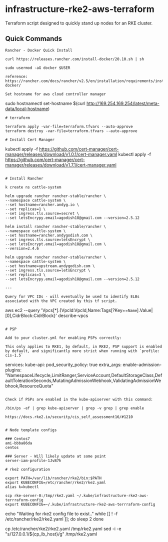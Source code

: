 # infrastructure-rke2-aws-terraform

Terraform script designed to quickly stand up nodes for an RKE cluster.

## Quick Commands

```
Rancher - Docker Quick Install

curl https://releases.rancher.com/install-docker/20.10.sh | sh

sudo usermod -aG docker $USER

reference: https://rancher.com/docs/rancher/v2.5/en/installation/requirements/installing-docker/

Set hostname for aws cloud controller manager

```
sudo hostnamectl set-hostname $(curl http://169.254.169.254/latest/meta-data/local-hostname)
```
# terraform

terraform apply -var-file=terraform.tfvars --auto-approve
terraform destroy -var-file=terraform.tfvars --auto-approve

# Install Cert Manager

```
kubectl apply -f https://github.com/cert-manager/cert-manager/releases/download/v1.0.1/cert-manager.yaml
kubectl apply -f https://github.com/cert-manager/cert-manager/releases/download/v1.7.1/cert-manager.yaml
```

# Install Rancher

k create ns cattle-system   

helm upgrade rancher rancher-stable/rancher \
--namespace cattle-system \
--set hostname=rancher.andyg.io \
--set replicas=1 \
--set ingress.tls.source=secret \
--set letsEncrypy.email=agodish18@gmail.com --version=2.5.12

helm install rancher rancher-stable/rancher \
--namespace cattle-system \
--set hostname=rancher.andygodish.com \
--set ingress.tls.source=letsEncrypt \
--set letsEncrypt.email=agodish18@gmail.com \
--version=2.4.6

helm upgrade rancher rancher-stable/rancher \
--namespace cattle-system \
--set hostname=upstream.andygodish.com \
--set ingress.tls.source=letsEncrypt \
--set replicas=3 \
--set letsEncrypy.email=agodish18@gmail.com --version=2.5.12

---

Query for VPC IDs - will eventually be used to identify ELBs associated with the VPC created by this tf script. 

```
aws ec2 --query 'Vpcs[*].{VpcId:VpcId,Name:Tags[?Key==`Name`].Value|[0],CidrBlock:CidrBlock}' describe-vpcs
```

# PSP

Add to your cluster.yml for enabling PSPs correctly:

This only applies to RKE1, by default, in RKE2, PSP support is enabled by default, and significantly more strict when running with `profile: cis-1.5`

```
services:
  kube-api:
    pod_security_policy: true
    extra_args:
      enable-admission-plugins: "NamespaceLifecycle,LimitRanger,ServiceAccount,DefaultStorageClass,DefaultTolerationSeconds,MutatingAdmissionWebhook,ValidatingAdmissionWebhook,ResourceQuota"
```

Check if PSPs are enabled in the kube-apiserver with this command: 

/bin/ps -ef | grep kube-apiserver | grep -v grep | grep enable

https://docs.rke2.io/security/cis_self_assessment16/#1210


# Node template configs

### Centos7
ami-bbba86da
centos

### Server - Will likely update at some point
server-iam-profile-1JvB7h 

# rke2 configuration

export PATH=/var/lib/rancher/rke2/bin:$PATH
export KUBECONFIG=/etc/rancher/rke2/rke2.yaml
alias k=kubectl

scp rke-server-0:/tmp/rke2.yaml ~/.kube/infrastructure-rke2-aws-terrraform-config
export KUBECONFIG=~/.kube/infrastructure-rke2-aws-terrraform-config

```
echo "Waiting for rke2 config file to exist.."
while [[ ! -f /etc/rancher/rke2/rke2.yaml ]]; do
  sleep 2
done

cp /etc/rancher/rke2/rke2.yaml /tmp/rke2.yaml
sed -i -e "s/127.0.0.1/${cp_lb_host}/g" /tmp/rke2.yaml
```

